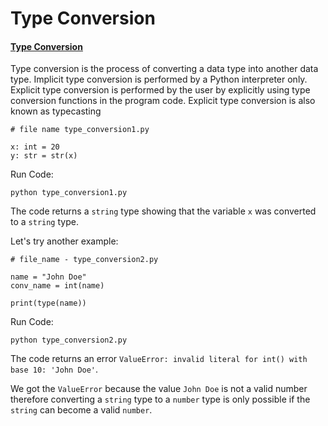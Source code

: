 # Type Conversion

#### [Type Conversion](broken-reference) <a href="#type-conversion" id="type-conversion"></a>

Type conversion is the process of converting a data type into another data type. Implicit type conversion is performed by a Python interpreter only. Explicit type conversion is performed by the user by explicitly using type conversion functions in the program code. Explicit type conversion is also known as typecasting

```
# file name type_conversion1.py

x: int = 20
y: str = str(x)
```

Run Code:

```
python type_conversion1.py
```

The code returns a `string` type showing that the variable `x` was converted to a `string` type.

Let's try another example:

```
# file_name - type_conversion2.py

name = "John Doe"
conv_name = int(name)

print(type(name))
```

Run Code:

```
python type_conversion2.py
```

The code returns an error `ValueError: invalid literal for int() with base 10: 'John Doe'`.

We got the `ValueError` because the value `John Doe` is not a valid number therefore converting a `string` type to a `number` type is only possible if the `string` can become a valid `number`.

